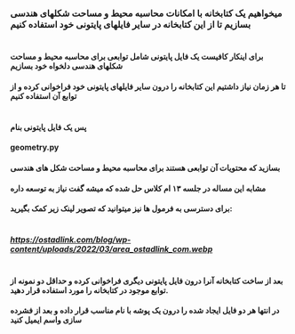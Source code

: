 ### میخواهیم یک کتابخانه با امکانات محاسبه محیط و مساحت شکلهای هندسی بسازیم تا از این کتابخانه در سایر فایلهای پایتونی خود استفاده کنیم
#
#### برای اینکار کافیست یک فایل پایتونی شامل توابعی برای محاسبه محیط و مساحت شکلهای هندسی دلخواه خود بسازیم
#### تا هر زمان نیاز داشتیم این کتابخانه را درون سایر فایلهای پایتونی خود فراخوانی کرده و از توابع آن استفاده کنیم
#
#### پس یک فایل پایتونی بنام 
#### geometry.py 
#### بسازید که محتویات آن توابعی هستند برای محاسبه محیط و مساحت شکل های هندسی
#### مشابه این مساله در جلسه ۱۳ ام کلاس حل شده که میشه گفت نیاز به توسعه داره
#### برای دسترسی به فرمول ها نیز میتوانید که تصویر لینک زیر کمک بگیرید:
#
##### https://ostadlink.com/blog/wp-content/uploads/2022/03/area_ostadlink_com.webp
#
#### بعد از ساخت کتابخانه آنرا درون فایل پایتونی دیگری فراخوانی کرده و حداقل دو نمونه از توابع موجود در کتابخانه را مورد استفاده قرار دهید.

#### در انتها هر دو فایل ایجاد شده را درون یک پوشه با نام مناسب قرار داده و بعد از فشرده سازی واسم ایمیل کنید
